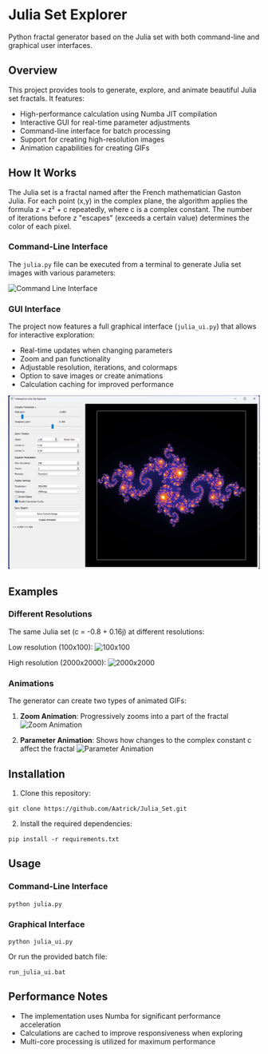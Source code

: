 # Julia Set Explorer

Python fractal generator based on the Julia set with both command-line and graphical user interfaces.

## Overview

This project provides tools to generate, explore, and animate beautiful Julia set fractals. It features:

- High-performance calculation using Numba JIT compilation
- Interactive GUI for real-time parameter adjustments
- Command-line interface for batch processing
- Support for creating high-resolution images
- Animation capabilities for creating GIFs

## How It Works

The Julia set is a fractal named after the French mathematician Gaston Julia. For each point (x,y) in the complex plane, the algorithm applies the formula z = z² + c repeatedly, where c is a complex constant. The number of iterations before z "escapes" (exceeds a certain value) determines the color of each pixel.

### Command-Line Interface

The `julia.py` file can be executed from a terminal to generate Julia set images with various parameters:

![Command Line Interface](https://github.com/Aatrick/Julia_Set/assets/113598245/af520068-b741-4ad2-905f-dab6503a3da5)

### GUI Interface

The project now features a full graphical interface (`julia_ui.py`) that allows for interactive exploration:

- Real-time updates when changing parameters
- Zoom and pan functionality
- Adjustable resolution, iterations, and colormaps
- Option to save images or create animations
- Calculation caching for improved performance

![Interactive GUI](ui.png)

## Examples

### Different Resolutions

The same Julia set (c = -0.8 + 0.16j) at different resolutions:

Low resolution (100x100):
![100x100](https://github.com/Aatrick/Julia_Set/assets/113598245/3324f05a-7db3-4c25-b2de-9b15d1823499)

High resolution (2000x2000):
![2000x2000](https://github.com/Aatrick/Julia_Set/assets/113598245/57d16ff2-9c50-411e-aad6-e1f07ddedc80)

### Animations

The generator can create two types of animated GIFs:

1. **Zoom Animation**: Progressively zooms into a part of the fractal
![Zoom Animation](https://github.com/Aatrick/Julia_Set/assets/113598245/79049b69-3945-4ab6-8410-a20657f8f650)

2. **Parameter Animation**: Shows how changes to the complex constant c affect the fractal
![Parameter Animation](https://github.com/Aatrick/Julia_Set/assets/113598245/9538663b-d8b7-49dd-89c2-0f312d83af40)

## Installation

1. Clone this repository:
```
git clone https://github.com/Aatrick/Julia_Set.git
```

2. Install the required dependencies:
```
pip install -r requirements.txt
```

## Usage

### Command-Line Interface
```
python julia.py
```

### Graphical Interface
```
python julia_ui.py
```
Or run the provided batch file:
```
run_julia_ui.bat
```

## Performance Notes

- The implementation uses Numba for significant performance acceleration
- Calculations are cached to improve responsiveness when exploring
- Multi-core processing is utilized for maximum performance
